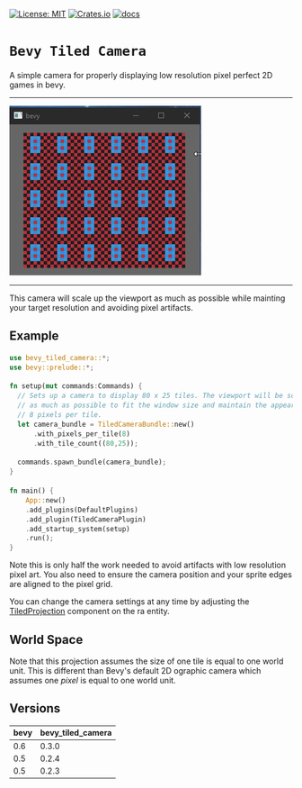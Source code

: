 [![License: MIT](https://img.shields.io/badge/License-MIT-yellow.svg)](https://opensource.org/licenses/MIT)
[![Crates.io](https://img.shields.io/crates/v/bevy_tiled_camera)](https://crates.io/crates/bevy_tiled_camera)
[![docs](https://docs.rs/bevy_tiled_camera/badge.svg)](https://docs.rs/bevy_tiled_camera/)

# `Bevy Tiled Camera`

A simple camera for properly displaying low resolution pixel perfect 2D games in bevy.

---
![](images/demo.gif)

---

This camera will scale up the viewport as much as possible while mainting your target
resolution and avoiding pixel artifacts.

## Example
```rs
use bevy_tiled_camera::*;
use bevy::prelude::*;

fn setup(mut commands:Commands) {
  // Sets up a camera to display 80 x 25 tiles. The viewport will be scaled up
  // as much as possible to fit the window size and maintain the appearance of
  // 8 pixels per tile.
  let camera_bundle = TiledCameraBundle::new()
      .with_pixels_per_tile(8)
      .with_tile_count((80,25));

  commands.spawn_bundle(camera_bundle);
}

fn main() {
    App::new()
    .add_plugins(DefaultPlugins)
    .add_plugin(TiledCameraPlugin)
    .add_startup_system(setup)
    .run();
}
```

Note this is only half the work needed to avoid artifacts with low resolution pixel art.
You also need to ensure the camera position and your sprite edges are aligned to the
pixel grid.

You can change the camera settings at any time by adjusting the [TiledProjection](src/projection.rs) component on the ra entity.

## World Space
Note that this projection assumes the size of one tile is equal to one world unit. This is different than Bevy's default 2D ographic camera which assumes one *pixel* is equal to one world unit.

## Versions
| bevy | bevy_tiled_camera |
| --- | --- |
| 0.6 | 0.3.0 |
| 0.5 | 0.2.4 |
| 0.5 | 0.2.3 |